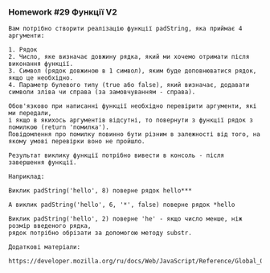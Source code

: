 ### Homework #29  Функції V2

    Вам потрібно створити реалізацію функції padString, яка приймає 4 аргументи:

    1. Рядок
    2. Число, яке визначає довжину рядка, який ми хочемо отримати після виконання функції.
    3. Символ (рядок довжиною в 1 символ), яким буде доповнюватися рядок, якщо це необхідно.
    4. Параметр булевого типу (true або false), який визначає, додавати символи зліва чи справа (за замовчуванням - справа).

    Обов'язково при написанні функції необхідно перевірити аргументи, які ми передали, 
    і якщо в якихось аргументів відсутні, то повернути з функції рядок з помилкою (return 'помилка'). 
    Повідомлення про помилку повинно бути різним в залежності від того, на якому умові перевірки воно не пройшло.

    Результат виклику функції потрібно вивести в консоль - після завершення функції.

    Наприклад:

    Виклик padString('hello', 8) поверне рядок hello***

    А виклик padString('hello', 6, '*', false) поверне рядок *hello

    Виклик padString('hello', 2) поверне 'he' - якщо число менше, ніж розмір введеного рядка, 
    рядок потрібно обрізати за допомогою методу substr.

    Додаткові матеріали:

    https://developer.mozilla.org/ru/docs/Web/JavaScript/Reference/Global_Objects/String/substr